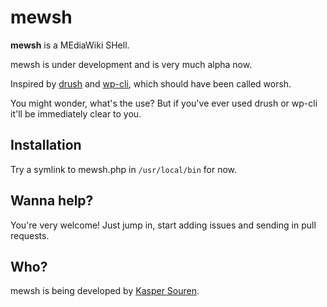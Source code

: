 mewsh
=====

**mewsh** is a MEdiaWiki SHell.

mewsh is under development and is very much alpha now.


Inspired by [drush](http://drush.org/) and
[wp-cli](http://wp-cli.org/), which should have been called worsh.

You might wonder, what's the use? But if you've ever used drush or
wp-cli it'll be immediately clear to you.


## Installation

Try a symlink to mewsh.php in `/usr/local/bin` for now.


## Wanna help?

You're very welcome!  Just jump in, start adding issues and sending in
pull requests.

## Who?

mewsh is being developed by [Kasper Souren](http://guaka.org/).
